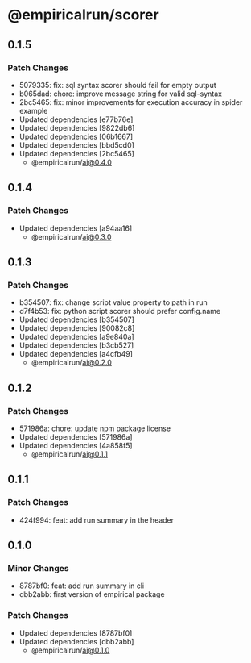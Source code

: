 # @empiricalrun/scorer

## 0.1.5

### Patch Changes

- 5079335: fix: sql syntax scorer should fail for empty output
- b065dad: chore: improve message string for valid sql-syntax
- 2bc5465: fix: minor improvements for execution accuracy in spider example
- Updated dependencies [e77b76e]
- Updated dependencies [9822db6]
- Updated dependencies [06b1667]
- Updated dependencies [bbd5cd0]
- Updated dependencies [2bc5465]
  - @empiricalrun/ai@0.4.0

## 0.1.4

### Patch Changes

- Updated dependencies [a94aa16]
  - @empiricalrun/ai@0.3.0

## 0.1.3

### Patch Changes

- b354507: fix: change script value property to path in run
- d7f4b53: fix: python script scorer should prefer config.name
- Updated dependencies [b354507]
- Updated dependencies [90082c8]
- Updated dependencies [a9e840a]
- Updated dependencies [b3cb527]
- Updated dependencies [a4cfb49]
  - @empiricalrun/ai@0.2.0

## 0.1.2

### Patch Changes

- 571986a: chore: update npm package license
- Updated dependencies [571986a]
- Updated dependencies [4a858f5]
  - @empiricalrun/ai@0.1.1

## 0.1.1

### Patch Changes

- 424f994: feat: add run summary in the header

## 0.1.0

### Minor Changes

- 8787bf0: feat: add run summary in cli
- dbb2abb: first version of empirical package

### Patch Changes

- Updated dependencies [8787bf0]
- Updated dependencies [dbb2abb]
  - @empiricalrun/ai@0.1.0
